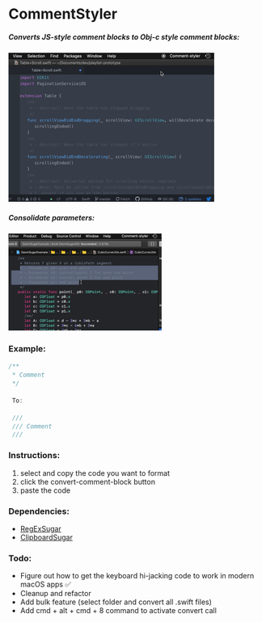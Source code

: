 # CommentStyler

##### Converts JS-style comment blocks to Obj-c style comment blocks:

<img width="407" alt="img" src="convert.gif?raw=true">

##### Consolidate parameters:

<img width="303" alt="img" src="consolidate.gif?raw=true">

### Example:

```swift
/**
 * Comment
 */

 To:

 ///
 /// Comment
 ///
```

### Instructions:

1. select and copy the code you want to format
2. click the convert-comment-block button
3. paste the code

### Dependencies:
- [RegExSugar](https://github.com/eonist/RegExSugar)
- [ClipboardSugar](https://github.com/eonist/ClipboardSugar)

### Todo:

- Figure out how to get the keyboard hi-jacking code to work in modern macOS apps ✅
- Cleanup and refactor
- Add bulk feature (select folder and convert all .swift files)
- Add cmd + alt + cmd + 8 command to activate convert call

